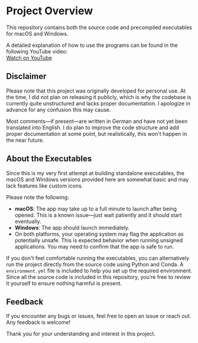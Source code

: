 # Project Overview

This repository contains both the source code and precompiled executables for macOS and Windows.

A detailed explanation of how to use the programs can be found in the following YouTube video:  
[Watch on YouTube](<insert-your-video-link-here>)

## Disclaimer

Please note that this project was originally developed for personal use. At the time, I did not plan on releasing it publicly, which is why the codebase is currently quite unstructured and lacks proper documentation. I apologize in advance for any confusion this may cause.

Most comments—if present—are written in German and have not yet been translated into English. I do plan to improve the code structure and add proper documentation at some point, but realistically, this won't happen in the near future.

## About the Executables

Since this is my very first attempt at building standalone executables, the macOS and Windows versions provided here are somewhat basic and may lack features like custom icons.

Please note the following:
- **macOS**: The app may take up to a full minute to launch after being opened. This is a known issue—just wait patiently and it should start eventually.
- **Windows**: The app should launch immediately.
- On both platforms, your operating system may flag the application as potentially unsafe. This is expected behavior when running unsigned applications. You may need to confirm that the app is safe to run.

If you don't feel comfortable running the executables, you can alternatively run the project directly from the source code using Python and Conda. A `environment.yml` file is included to help you set up the required environment. Since all the source code is included in this repository, you’re free to review it yourself to ensure nothing harmful is present.

## Feedback

If you encounter any bugs or issues, feel free to open an issue or reach out. Any feedback is welcome!

Thank you for your understanding and interest in this project.
